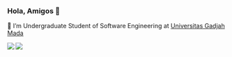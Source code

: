 ### Hola, Amigos 👋

🌱 I’m Undergraduate Student of Software Engineering at [Universitas Gadjah Mada](https://www.ugm.ac.id/)

<a href="https://github-readme-stats-rinogen.vercel.app">
  <img align="left" src="https://github-readme-stats.vercel.app/api/wakatime?username=rinogen&layout=compact" />
</a>

<a href="https://github-readme-stats-rinogen.vercel.app">
  <img align="left" src="https://github-readme-stats-rinogen.vercel.app/api?username=rinogen&show_icons=true&theme=gruvbox" />
</a>


<!--
**rinogen/rinogen** is a ✨ _special_ ✨ repository because its `README.md` (this file) appears on your GitHub profile.

Here are some ideas to get you started:

- 🔭 I’m currently working on ...
- 🌱 I’m currently learning ...
- 👯 I’m looking to collaborate on ...
- 🤔 I’m looking for help with ...
- 💬 Ask me about ...
- 📫 How to reach me: ...
- 😄 Pronouns: ...
- ⚡ Fun fact: ...
-->
